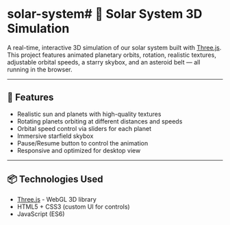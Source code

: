 # solar-system# 🌌 Solar System 3D Simulation

A real-time, interactive 3D simulation of our solar system built with [Three.js](https://threejs.org/). This project features animated planetary orbits, rotation, realistic textures, adjustable orbital speeds, a starry skybox, and an asteroid belt — all running in the browser.

---

## 🚀 Features

-  Realistic sun and planets with high-quality textures
-  Rotating planets orbiting at different distances and speeds
-  Orbital speed control via sliders for each planet
-  Immersive starfield skybox
-  Pause/Resume button to control the animation
-  Responsive and optimized for desktop view

---

## 📦 Technologies Used

- [Three.js](https://threejs.org/) - WebGL 3D library
- HTML5 + CSS3 (custom UI for controls)
- JavaScript (ES6)

